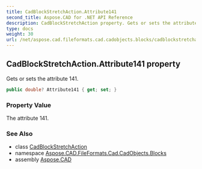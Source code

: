 ```yaml
---
title: CadBlockStretchAction.Attribute141
second_title: Aspose.CAD for .NET API Reference
description: CadBlockStretchAction property. Gets or sets the attribute 141
type: docs
weight: 30
url: /net/aspose.cad.fileformats.cad.cadobjects.blocks/cadblockstretchaction/attribute141/
---
```

## CadBlockStretchAction.Attribute141 property

Gets or sets the attribute 141.

```csharp
public double? Attribute141 { get; set; }
```

### Property Value

The attribute 141.

### See Also

* class [CadBlockStretchAction](../)
* namespace [Aspose.CAD.FileFormats.Cad.CadObjects.Blocks](../../../aspose.cad.fileformats.cad.cadobjects.blocks/)
* assembly [Aspose.CAD](../../../)


